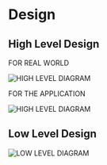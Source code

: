 # Design

## High Level Design 

FOR REAL WORLD

![HIGH LEVEL DIAGRAM](https://user-images.githubusercontent.com/65301187/115010859-8c0acd80-9ecb-11eb-995c-0f2245172e5c.png)

FOR THE APPLICATION

![HIGH LEVEL DIAGRAM](https://user-images.githubusercontent.com/65301187/115011814-b446fc00-9ecc-11eb-8ce8-d36380aaad37.png)

## Low Level Design 

![LOW LEVEL DIAGRAM](https://user-images.githubusercontent.com/65301187/115013233-66cb8e80-9ece-11eb-80f6-f9238cd3d1c5.png)
